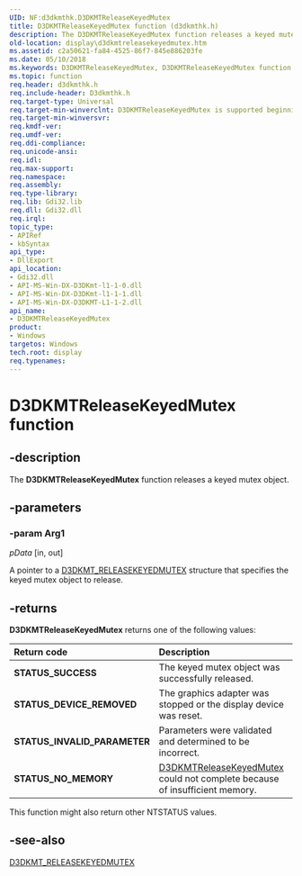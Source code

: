 ```yaml
---
UID: NF:d3dkmthk.D3DKMTReleaseKeyedMutex
title: D3DKMTReleaseKeyedMutex function (d3dkmthk.h)
description: The D3DKMTReleaseKeyedMutex function releases a keyed mutex object.
old-location: display\d3dkmtreleasekeyedmutex.htm
ms.assetid: c2a50621-fa84-4525-86f7-845e886203fe
ms.date: 05/10/2018
ms.keywords: D3DKMTReleaseKeyedMutex, D3DKMTReleaseKeyedMutex function [Display Devices], OpenGL_Functions_16fd3037-2615-49c0-8500-7c93bcda3c9f.xml, d3dkmthk/D3DKMTReleaseKeyedMutex, display.d3dkmtreleasekeyedmutex
ms.topic: function
req.header: d3dkmthk.h
req.include-header: D3dkmthk.h
req.target-type: Universal
req.target-min-winverclnt: D3DKMTReleaseKeyedMutex is supported beginning with the Windows 7 operating system.
req.target-min-winversvr: 
req.kmdf-ver: 
req.umdf-ver: 
req.ddi-compliance: 
req.unicode-ansi: 
req.idl: 
req.max-support: 
req.namespace: 
req.assembly: 
req.type-library: 
req.lib: Gdi32.lib
req.dll: Gdi32.dll
req.irql: 
topic_type:
- APIRef
- kbSyntax
api_type:
- DllExport
api_location:
- Gdi32.dll
- API-MS-Win-DX-D3DKmt-l1-1-0.dll
- API-MS-Win-DX-D3DKmt-l1-1-1.dll
- API-MS-Win-DX-D3DKMT-L1-1-2.dll
api_name:
- D3DKMTReleaseKeyedMutex
product:
- Windows
targetos: Windows
tech.root: display
req.typenames: 
---
```


# D3DKMTReleaseKeyedMutex function

## -description

The <b>D3DKMTReleaseKeyedMutex</b> function releases a keyed mutex object.

## -parameters

### -param Arg1

*pData* [in, out]

A pointer to a <a href="https://docs.microsoft.com/windows-hardware/drivers/ddi/content/d3dkmthk/ns-d3dkmthk-_d3dkmt_releasekeyedmutex">D3DKMT_RELEASEKEYEDMUTEX</a> structure that specifies the keyed mutex object to release. 

## -returns

<b>D3DKMTReleaseKeyedMutex</b> returns one of the following values:

| **Return code** | **Description** | 
|:--|:--|
| **STATUS_SUCCESS** | The keyed mutex object was successfully released. | 
| **STATUS_DEVICE_REMOVED** | The graphics adapter was stopped or the display device was reset. | 
| **STATUS_INVALID_PARAMETER** | Parameters were validated and determined to be incorrect. | 
| **STATUS_NO_MEMORY** | [D3DKMTReleaseKeyedMutex](https://docs.microsoft.com/windows-hardware/drivers/ddi/content/d3dkmthk/nf-d3dkmthk-d3dkmtreleasekeyedmutex)  could not complete because of insufficient memory. | 

This function might also return other NTSTATUS values.

## -see-also

<a href="https://docs.microsoft.com/windows-hardware/drivers/ddi/content/d3dkmthk/ns-d3dkmthk-_d3dkmt_releasekeyedmutex">D3DKMT_RELEASEKEYEDMUTEX</a>

